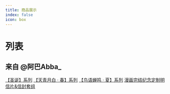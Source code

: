 ```yaml
---
title: 商品展示
index: false
icon: box
---
```

# 列表

## 来自 @阿巴Abba_

[【圣诞】系列](/show/abba-1.md)
[【天青月白 · 春】系列](/show/abba-2.md)
[【鸟语蝉鸣 · 夏】系列](/show/abba-3.md)
[漫画完结纪念定制明信片&信封套组](/show/Manga-End-commemoration-Cards.md)